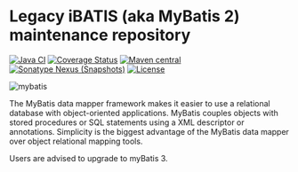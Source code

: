 Legacy iBATIS (aka MyBatis 2) maintenance repository
====================================================

[![Java CI](https://github.com/mybatis/ibatis-2/actions/workflows/ci.yaml/badge.svg)](https://github.com/mybatis/ibatis-2/actions/workflows/ci.yaml)
[![Coverage Status](https://coveralls.io/repos/mybatis/ibatis-2/badge.svg?branch=master&service=github)](https://coveralls.io/github/mybatis/ibatis-2?branch=master)
[![Maven central](https://maven-badges.herokuapp.com/maven-central/org.mybatis/mybatis2/badge.svg)](https://maven-badges.herokuapp.com/maven-central/org.mybatis/mybatis2)
[![Sonatype Nexus (Snapshots)](https://img.shields.io/nexus/s/https/oss.sonatype.org/org.mybatis2/mybatis.svg)](https://oss.sonatype.org/content/repositories/snapshots/org/mybatis/mybatis2/)
[![License](https://img.shields.io/:license-apache-brightgreen.svg)](https://www.apache.org/licenses/LICENSE-2.0.html)

![mybatis](https://mybatis.org/images/mybatis-logo.png)

The MyBatis data mapper framework makes it easier to use a relational database with object-oriented applications.
MyBatis couples objects with stored procedures or SQL statements using a XML descriptor or annotations.
Simplicity is the biggest advantage of the MyBatis data mapper over object relational mapping tools.

Users are advised to upgrade to myBatis 3.
